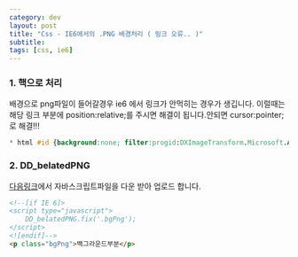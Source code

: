 ```yaml
---
category: dev
layout: post
title: "Css - IE6에서의 .PNG 배경처리 ( 링크 오류.. )"
subtitle: 
tags: [css, ie6]
---
```

### 1. 핵으로 처리
배경으로 png파일이 들어갈경우 ie6 에서 링크가 안먹히는 경우가 생깁니다. 이럴때는 해당 링크 부분에 position:relative;를 주시면 해결이 됩니다.안되면 cursor:pointer; 로 해결!!!
<!--more-->

```css
* html #id {background:none; filter:progid:DXImageTransform.Microsoft.AlphaImageLoader(src='img.png',sizingMethod='crop'); }
```

### 2. DD_belatedPNG
<a href="http://www.dillerdesign.com/experiment/DD_belatedPNG/" target="_blank" title="새창" class="link">다음링크</a>에서 자바스크립트파일을 다운 받아 업로드 합니다.

```html
<!--[if IE 6]> 
<script type="javascript">
	DD_belatedPNG.fix('.bgPng');
</script>
<![endif]--> 
<p class="bgPng">백그라운드부분</p>
```